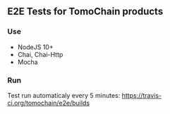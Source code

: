 ## E2E Tests for TomoChain products

### Use
- NodeJS 10+
- Chai, Chai-Http
- Mocha

### Run
Test run automaticaly every 5 minutes: https://travis-ci.org/tomochain/e2e/builds

